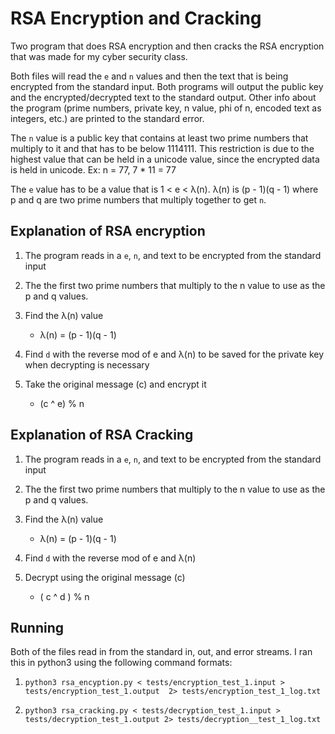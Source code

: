 # RSA Encryption and Cracking

Two program that does RSA encryption and then cracks the RSA encryption that was made for my cyber security class.

Both files will read the `e` and `n` values and then the text that is being encrypted from the standard input. Both programs will output the public key and the encrypted/decrypted text to the standard output. Other info about the program (prime numbers, private key, n value, phi of n, encoded text as integers, etc.) are printed to the standard error.

The `n` value is a public key that contains at least two prime numbers that multiply to it and that has to be below 1114111. This restriction is due to the highest value that can be held in a unicode value, since the encrypted data is held in unicode. Ex: n = 77, 7 * 11 = 77

The `e` value has to be a value that is 1 < e < λ(n). λ(n) is  (p - 1)(q - 1) where p and q are two prime numbers that multiply together to get `n`.


## Explanation of RSA encryption

1. The program reads in a `e`, `n`, and text to be encrypted from the standard input

2. The the first two prime numbers that multiply to the n value to use as the p and q values.

3. Find the λ(n) value
    - λ(n) = (p - 1)(q - 1)

4. Find `d` with the reverse mod of e and λ(n) to be saved for the private key when decrypting is necessary

5. Take the original message (c) and encrypt it
    - (c ^ e) % n 

## Explanation of RSA Cracking

1. The program reads in a `e`, `n`, and text to be encrypted from the standard input

2. The the first two prime numbers that multiply to the n value to use as the p and q values.

3. Find the λ(n) value
    - λ(n) = (p - 1)(q - 1)

4. Find `d` with the reverse mod of e and λ(n)

5. Decrypt using the original message (c)
    - ( c ^ d ) % n

## Running

Both of the files read in from the standard in, out, and error streams. I ran this in python3 using the following command formats:

1. ```python3 rsa_encyption.py < tests/encryption_test_1.input > tests/encryption_test_1.output  2> tests/encryption_test_1_log.txt```

2. ```python3 rsa_cracking.py < tests/decryption_test_1.input > tests/decryption_test_1.output 2> tests/decryption__test_1_log.txt```